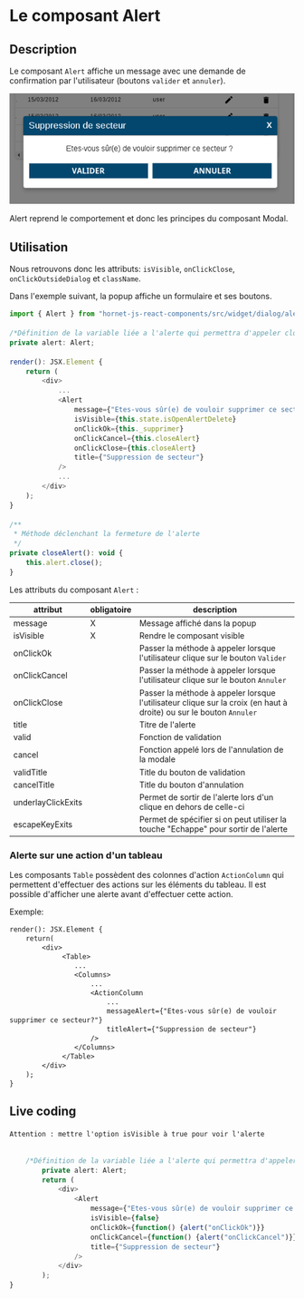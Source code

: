 # Le composant Alert

## Description

Le composant `Alert` affiche un message avec une demande de confirmation par l'utilisateur (boutons `valider` et `annuler`).

![Boîte de confirmation](../sources/dialog/alert.png)

Alert reprend le comportement et donc les principes du composant Modal.

## Utilisation

Nous retrouvons donc les attributs: `isVisible`, `onClickClose`, `onClickOutsideDialog` et `className`.

Dans l'exemple suivant, la popup affiche un formulaire et ses boutons.
 
```javascript
import { Alert } from "hornet-js-react-components/src/widget/dialog/alert";

/*Définition de la variable liée a l'alerte qui permettra d'appeler close() sur l'alert*/
private alert: Alert;

render(): JSX.Element {
    return (
        <div>
            ...
            <Alert
                message={"Etes-vous sûr(e) de vouloir supprimer ce secteur?"}
                isVisible={this.state.isOpenAlertDelete}
                onClickOk={this._supprimer}
                onClickCancel={this.closeAlert}
                onClickClose={this.closeAlert}
                title={"Suppression de secteur"}
            />
            ...
        </div>
    );
}

/**
 * Méthode déclenchant la fermeture de l'alerte
 */
private closeAlert(): void {
    this.alert.close();
}
```

Les attributs du composant `Alert` :

| attribut | obligatoire | description |
| -------- | ----------- | ----------- |
| message| X | Message affiché dans la popup |
| isVisible| X | Rendre le composant visible |
| onClickOk| | Passer la méthode à appeler lorsque l'utilisateur clique sur le bouton `Valider`|
| onClickCancel | | Passer la méthode à appeler lorsque l'utilisateur clique sur le bouton `Annuler`|
| onClickClose | | Passer la méthode à appeler lorsque l'utilisateur clique sur la croix (en haut à droite) ou sur le bouton `Annuler`  |
| title | | Titre de l'alerte |
| valid | | Fonction de validation |
| cancel | | Fonction appelé lors de l'annulation de la modale |
| validTitle | | Title du bouton de validation |
| cancelTitle | | Title du bouton d'annulation |
| underlayClickExits | | Permet de sortir de l'alerte lors d'un clique en dehors de celle-ci |
| escapeKeyExits | | Permet de spécifier si on peut utiliser la touche "Echappe" pour sortir de l'alerte |


### Alerte sur une action d'un tableau

Les composants `Table` possèdent des colonnes d'action `ActionColumn` qui permettent d'effectuer des actions sur les éléments du tableau.
Il est possible d'afficher une alerte avant d'effectuer cette action.

Exemple:

```
render(): JSX.Element {
    return(
        <div>
             <Table>
                ...
                <Columns>
                    ...
                    <ActionColumn
                        ...
                        messageAlert={"Etes-vous sûr(e) de vouloir supprimer ce secteur?"}
                        titleAlert={"Suppression de secteur"}
                    />
                </Columns>
             </Table>
        </div>
    );
}
```

## Live coding

`Attention : mettre l'option isVisible à true pour voir l'alerte`

```javascript showroom

    /*Définition de la variable liée a l'alerte qui permettra d'appeler close() sur l'alert*/
        private alert: Alert;
        return (
            <div>
                <Alert
                    message={"Etes-vous sûr(e) de vouloir supprimer ce secteur?"}
                    isVisible={false}
                    onClickOk={function() {alert("onClickOk")}}
                    onClickCancel={function() {alert("onClickCancel")}}
                    title={"Suppression de secteur"}
                />
            </div>
        );
}
```